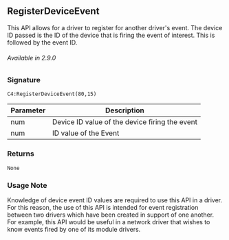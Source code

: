 ## RegisterDeviceEvent

This API allows for a driver to register for another driver's event. The device ID passed is the ID of the device that is firing the event of interest. This is followed by the event ID.

###### Available in  2.9.0


### Signature

`C4:RegisterDeviceEvent(80,15)`


| Parameter | Description |
| --- | --- |
| num | Device ID value of the device firing the event |
| num | ID value of the Event |


### Returns

`None`


### Usage Note

Knowledge of device event ID values are required to use this API in a driver. For this reason, the use of this API is intended for event registration between two drivers which have been created in support of one another. For example, this API would be useful in a network driver that wishes to know events fired by one of its module drivers.
